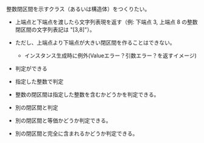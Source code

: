 整数閉区間を示すクラス（あるいは構造体）をつくりたい。

- 上端点と下端点を渡したら文字列表現を返す（例: 下端点 3, 上端点 8 の整数閉区間の文字列表記は "[3,8]"）。

- ただし、上端点より下端点が大きい閉区間を作ることはできない。
  - インスタンス生成時に例外(Valueエラー？引数エラー？を返すイメージ)

- 判定ができる
 - 指定した整数で判定
  - 整数の閉区間は指定した整数を含むかどうかを判定できる。 
 - 別の閉区間と判定
  - 別の閉区間と等価かどうか判定できる。
  - 別の閉区間と完全に含まれるかどうか判定できる。


